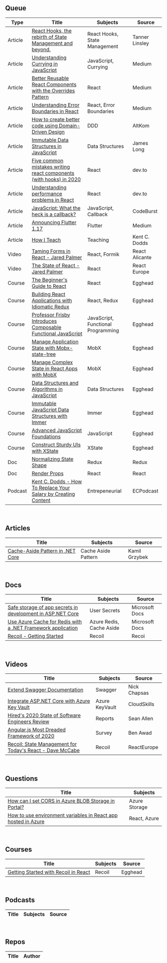 ## Queue
| Type | Title | Subjects | Source |
|------|-------|----------|--------|
|Article|[React Hooks, the rebirth of State Management and beyond.](https://tannerlinsley.com/blog/react-hooks-the-rebirth-of-state-management)|React Hooks, State Management|Tanner Linsley|
|Article|[Understanding Currying in JavaScript](https://blog.bitsrc.io/understanding-currying-in-javascript-ceb2188c339)|JavaScript, Currying|Medium|
|Article|[Better Reusable React Components with the Overrides Pattern](https://medium.com/@dschnr/better-reusable-react-components-with-the-overrides-pattern-9eca2339f646)|React|Medium|
|Article|[Understanding Error Boundaries in React](https://blog.bitsrc.io/understanding-error-boundaries-in-react-e58f15ae1f38)|React, Error Boundaries|Medium|
|Article|[How to create better code using Domain-Driven Design](https://altkomsoftware.pl/en/blog/create-better-code-using-domain-driven-design/)|DDD|AltKom|
|Article|[Immutable Data Structures in JavaScript](https://jlongster.com/Using-Immutable-Data-Structures-in-JavaScript)|Data Structures|James Long|
|Article|[Five common mistakes writing react components (with hooks) in 2020](https://dev.to/lowe1111/five-common-mistakes-writing-react-components-with-hooks-in-2020-2ac3)|React|dev.to|
|Article|[Understanding performance problems in React](https://dev.to/alexandrudanpop/understanding-performance-problems-in-react-4o4c)|React|dev.to|
|Article|[JavaScript: What the heck is a callback?](https://codeburst.io/javascript-what-the-heck-is-a-callback-aba4da2deced)|JavaScript, Callback|CodeBurst|
|Article|[Announcing Flutter 1.17](https://medium.com/flutter/announcing-flutter-1-17-4182d8af7f8e)|Flutter|Medium|
|Article|[How I Teach](https://kentcdodds.com/blog/how-i-teach/?ck_subscriber_id=762124066)|Teaching|Kent C. Dodds|
|Video|[Taming Forms in React - Jared Palmer](https://www.youtube.com/watch?v=oiNtnehlaTo)|React, Formik|React Alicante|
|Video|[The State of React - Jared Palmer](https://www.youtube.com/watch?v=u_0ZMiQZr0k)|React|React Europe|
|Course|[The Beginner's Guide to React](https://egghead.io/courses/the-beginner-s-guide-to-react)|React|Egghead|
|Course|[Building React Applications with Idiomatic Redux](https://egghead.io/courses/building-react-applications-with-idiomatic-redux)|React, Redux|Egghead|
|Course|[Professor Frisby Introduces Composable Functional JavaScript](https://egghead.io/courses/professor-frisby-introduces-composable-functional-javascript)|JavaScript, Functional Programming|Egghead|
|Course|[Manage Application State with Mobx-state-tree](https://egghead.io/courses/manage-application-state-with-mobx-state-tree)|MobX|Egghead|
|Course|[Manage Complex State in React Apps with MobX](https://egghead.io/courses/manage-complex-state-in-react-apps-with-mobx)|MobX|Egghead|
|Course|[Data Structures and Algorithms in JavaScript](https://egghead.io/courses/data-structures-and-algorithms-in-javascript)|Data Structures|Egghead|
|Course|[Immutable JavaScript Data Structures with Immer](https://egghead.io/courses/immutable-javascript-data-structures-with-immer)|Immer|Egghead|
|Course|[Advanced JavaScript Foundations](https://egghead.io/courses/advanced-javascript-foundations)|JavaScript|Egghead|
|Course|[Construct Sturdy UIs with XState](https://egghead.io/courses/construct-sturdy-uis-with-xstate)|XState|Egghead|
|Doc|[Normalizing State Shape](https://redux.js.org/recipes/structuring-reducers/normalizing-state-shape/)|Redux|Redux|
|Doc|[Render Props](https://reactjs.org/docs/render-props.html)|React|React|
|Podcast|[Kent C. Dodds - How To Replace Your Salary by Creating Content](https://www.ecpodcast.io/episodes/19-kent-c-dodds-how-to-replace-your-salary-by-creating-content)|Entrepeneurial|ECPodcast|

&nbsp;&nbsp;&nbsp;

## Articles

| Title | Subjects | Source |
|-------|---------|--------|
|[Cache-Aside Pattern in .NET Core](http://www.kamilgrzybek.com/design/cache-aside-pattern-in-net-core/)|Cache Aside Pattern|Kamil Grzybek|

&nbsp;&nbsp;&nbsp;

## Docs
| Title | Subjects | Source |
|-------|----------|--------|
|[Safe storage of app secrets in development in ASP.NET Core](https://docs.microsoft.com/en-us/aspnet/core/security/app-secrets?view=aspnetcore-3.1&tabs=windows)|User Secrets|Microsoft Docs|
|[Use Azure Cache for Redis with a .NET Framework application](https://docs.microsoft.com/en-us/azure/azure-cache-for-redis/cache-dotnet-how-to-use-azure-redis-cache)|Azure Redis, Cache Aside|Microsoft Docs|
|[Recoil - Getting Started](https://recoiljs.org/docs/introduction/getting-started)|Recoil|Recoi|

&nbsp;&nbsp;&nbsp;

## Videos
| Title | Subjects | Source |
|-------|---------|--------|
|[Extend Swagger Documentation](https://www.youtube.com/watch?v=BGASedyh16I)|Swagger|Nick Chapsas|
|[Integrate ASP.NET Core with Azure Key Vault](https://www.youtube.com/watch?v=k2VYcYS3EIA)|Azure KeyVault|CloudSkills|
|[Hired's 2020 State of Software Engineers Review](https://www.youtube.com/watch?v=WXCCykDL5y0)|Reports|Sean Allen|
|[Angular.js Most Dreaded Framework of 2020](https://www.youtube.com/watch?v=Hfr-e13av5I)|Survey|Ben Awad|
|[Recoil: State Management for Today's React - Dave McCabe](https://www.youtube.com/watch?v=_ISAA_Jt9kI)|Recoil|ReactEurope|

&nbsp;&nbsp;&nbsp;

## Questions
| Title | Subjects |
|-------|---------|
|[How can I set CORS in Azure BLOB Storage in Portal?](https://stackoverflow.com/questions/28894466/how-can-i-set-cors-in-azure-blob-storage-in-portal/41351674#41351674)|Azure Storage|
|[How to use environment variables in React app hosted in Azure](https://stackoverflow.com/questions/51313330/how-to-use-environment-variables-in-react-app-hosted-in-azure)|React, Azure|

&nbsp;&nbsp;&nbsp;

## Courses
| Title | Subjects | Source |
|-------|---------|--------|
|[Getting Started with Recoil in React](https://egghead.io/playlists/getting-started-with-recoil-in-react-1fca)|Recoil|Egghead|


&nbsp;&nbsp;&nbsp;

## Podcasts
| Title | Subjects | Source |
|-------|---------|--------|

&nbsp;&nbsp;&nbsp;

## Repos
| Title | Author |
|-------|--------|

